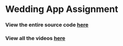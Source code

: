 # Wedding App Assignment

### View the entire source code [here](wedding_app/lib)

### View all the videos [here](Videos)
